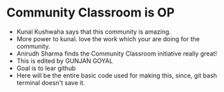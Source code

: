 # Community Classroom is OP

- Kunal Kushwaha says that this community is amazing.
- More power to kunal. love the work which your are doing for the community.
- Anirudh Sharma finds the Community Classroom initiative really great!
- This is edited by GUNJAN GOYAL
- Goal is to lear github 
- Here will be the entire basic code used for making this, since, git bash terminal doesn't save it.
